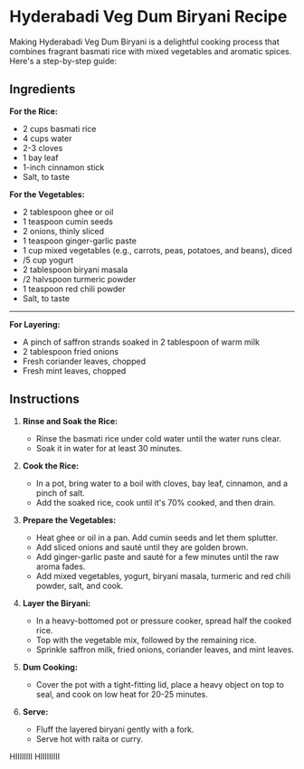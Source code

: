 # Hyderabadi Veg Dum Biryani Recipe
Making Hyderabadi Veg Dum Biryani is a delightful cooking process that combines fragrant basmati rice with mixed vegetables and aromatic spices. Here's a step-by-step guide:

## Ingredients

**For the Rice:**
- 2 cups basmati rice
- 4 cups water
- 2-3 cloves
- 1 bay leaf
- 1-inch cinnamon stick
- Salt, to taste

**For the Vegetables:**
- 2 tablespoon ghee or oil
- 1 teaspoon cumin seeds
- 2 onions, thinly sliced
- 1 teaspoon ginger-garlic paste
- 1 cup mixed vegetables (e.g., carrots, peas, potatoes, and beans), diced
- /5 cup yogurt
- 2 tablespoon biryani masala
- /2 halvspoon turmeric powder
- 1 teaspoon red chili powder
- Salt, to taste

--------------------

**For Layering:**
- A pinch of saffron strands soaked in 2 tablespoon of warm milk
- 2 tablespoon fried onions
- Fresh coriander leaves, chopped
- Fresh mint leaves, chopped


## Instructions

1. **Rinse and Soak the Rice:**
   - Rinse the basmati rice under cold water until the water runs clear.
   - Soak it in water for at least 30 minutes.

2. **Cook the Rice:**
   - In a pot, bring water to a boil with cloves, bay leaf, cinnamon, and a pinch of salt.
   - Add the soaked rice, cook until it's 70% cooked, and then drain.

3. **Prepare the Vegetables:**
   - Heat ghee or oil in a pan. Add cumin seeds and let them splutter.
   - Add sliced onions and sauté until they are golden brown.
   - Add ginger-garlic paste and sauté for a few minutes until the raw aroma fades.
   - Add mixed vegetables, yogurt, biryani masala, turmeric and red chili powder, salt, and cook.

4. **Layer the Biryani:**
   - In a heavy-bottomed pot or pressure cooker, spread half the cooked rice.
   - Top with the vegetable mix, followed by the remaining rice.
   - Sprinkle saffron milk, fried onions, coriander leaves, and mint leaves.

5. **Dum Cooking:**
   - Cover the pot with a tight-fitting lid, place a heavy object on top to seal, and cook on low heat for 20-25 minutes.

6. **Serve:**
   - Fluff the layered biryani gently with a fork.
   - Serve hot with raita or curry.

HIIIIIIII
HIIIIIIIII